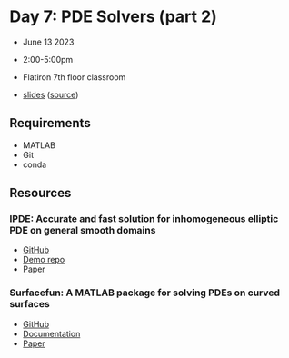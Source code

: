 # Day 7: PDE Solvers (part 2)
- June 13 2023
- 2:00-5:00pm
- Flatiron 7th floor classroom

- [slides](https://lamsoa729.github.io/BPMSummerSchool/Day7-OtherPDESolvers/slides.html) ([source](main.md))

## Requirements
- MATLAB
- Git
- conda

## Resources

### IPDE: Accurate and fast solution for inhomogeneous elliptic PDE on general smooth domains
- [GitHub](https://github.com/dbstein/ipde)
- [Demo repo](https://github.com/dbstein/ipde_demo)
- [Paper](https://www.sciencedirect.com/science/article/pii/S0021999122006568)


### Surfacefun: A MATLAB package for solving PDEs on curved surfaces
- [GitHub](https://github.com/danfortunato/surfacefun)
- [Documentation](https://surfacefun.readthedocs.io)
- [Paper](https://arxiv.org/abs/2210.00022)